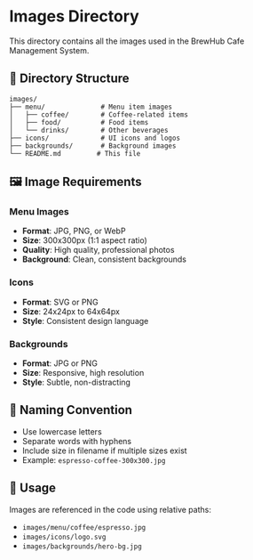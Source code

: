 # Images Directory

This directory contains all the images used in the BrewHub Cafe Management System.

## 📁 Directory Structure

```
images/
├── menu/              # Menu item images
│   ├── coffee/        # Coffee-related items
│   ├── food/          # Food items
│   └── drinks/        # Other beverages
├── icons/             # UI icons and logos
├── backgrounds/       # Background images
└── README.md         # This file
```

## 🖼️ Image Requirements

### Menu Images
- **Format**: JPG, PNG, or WebP
- **Size**: 300x300px (1:1 aspect ratio)
- **Quality**: High quality, professional photos
- **Background**: Clean, consistent backgrounds

### Icons
- **Format**: SVG or PNG
- **Size**: 24x24px to 64x64px
- **Style**: Consistent design language

### Backgrounds
- **Format**: JPG or PNG
- **Size**: Responsive, high resolution
- **Style**: Subtle, non-distracting

## 📝 Naming Convention

- Use lowercase letters
- Separate words with hyphens
- Include size in filename if multiple sizes exist
- Example: `espresso-coffee-300x300.jpg`

## 🚀 Usage

Images are referenced in the code using relative paths:
- `images/menu/coffee/espresso.jpg`
- `images/icons/logo.svg`
- `images/backgrounds/hero-bg.jpg`
